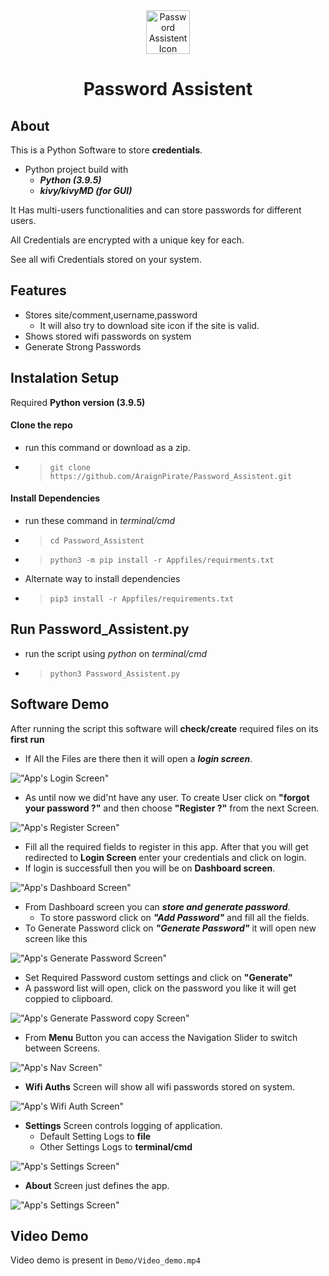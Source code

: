 <div align="center"><img  style="height:70px;width:70px;" src="https://github.com/AraignPirate/Password_Assistent/blob/main/Appfiles/Icon.png" alt="Password Assistent Icon"/></div>
<h1 align="center">Password Assistent</h1>

## About
This is a Python Software to store **credentials**.
- Python project build with
  - ***Python (3.9.5)***
  - ***kivy/kivyMD (for GUI)***

It Has multi-users functionalities and can store passwords for different users.

All Credentials are encrypted with a unique key for each.

See all wifi Credentials stored on your system.

## Features
- Stores site/comment,username,password 
  - It will also try to download site icon if the site is valid.
- Shows stored wifi passwords on system
- Generate Strong Passwords

## Instalation Setup
Required **Python version (3.9.5)**

#### Clone the repo 
- run this command or download as a zip.
- > `git clone https://github.com/AraignPirate/Password_Assistent.git`

#### Install Dependencies
- run these command in *terminal/cmd*
- > `cd Password_Assistent`
- > `python3 -m pip install -r Appfiles/requirments.txt`
- Alternate way to install dependencies
- > `pip3 install -r Appfiles/requirements.txt`

## Run Password_Assistent.py
- run the script using *python* on *terminal/cmd*
- > `python3 Password_Assistent.py`

## Software Demo
After running the script this software will **check/create** required files on its **first run**

- If All the Files are there then it will open a ***login screen***.

!["App's Login Screen"](https://github.com/AraignPirate/Password_Assistent/blob/main/Demo/Login_screen.png)

- As until now we did'nt have any user. To create User click on **"forgot your password ?"** and then choose **"Register ?"** from the next Screen.

!["App's Register Screen"](https://github.com/AraignPirate/Password_Assistent/blob/main/Demo/Register_Screen.png)

- Fill all the required fields to register in this app. After that you will get redirected to **Login Screen** enter your credentials and click on login.
- If login is successfull then you will be on **Dashboard screen**.

!["App's Dashboard Screen"](https://github.com/AraignPirate/Password_Assistent/blob/main/Demo/Dashboard.png)

- From Dashboard screen you can ***store and generate password***.
  - To store password click on ***"Add Password"*** and fill all the fields.
- To Generate Password click on ***"Generate Password"*** it will open new screen like this 

!["App's Generate Password Screen"](https://github.com/AraignPirate/Password_Assistent/blob/main/Demo/Generate_pass_screen.png)

- Set Required Password custom settings and click on **"Generate"**
- A password list will open, click on the password you like it will get coppied to clipboard.

!["App's Generate Password copy  Screen"](https://github.com/AraignPirate/Password_Assistent/blob/main/Demo/copy_pass.png)

- From **Menu** Button you can access the Navigation Slider to switch between Screens.

!["App's Nav Screen"](https://github.com/AraignPirate/Password_Assistent/blob/main/Demo/Nav-Bar.png)

- **Wifi Auths** Screen will show all wifi passwords stored on system.

!["App's Wifi Auth Screen"](https://github.com/AraignPirate/Password_Assistent/blob/main/Demo/Wifi_auth.png)

- **Settings** Screen controls logging of application.
  - Default Setting Logs to **file**
  - Other Settings Logs to **terminal/cmd**

!["App's Settings Screen"](https://github.com/AraignPirate/Password_Assistent/blob/main/Demo/Log_settings.png)

- **About** Screen just defines the app.

!["App's Settings Screen"](https://github.com/AraignPirate/Password_Assistent/blob/main/Demo/about.png)

## Video Demo

Video demo is present in `Demo/Video_demo.mp4`
